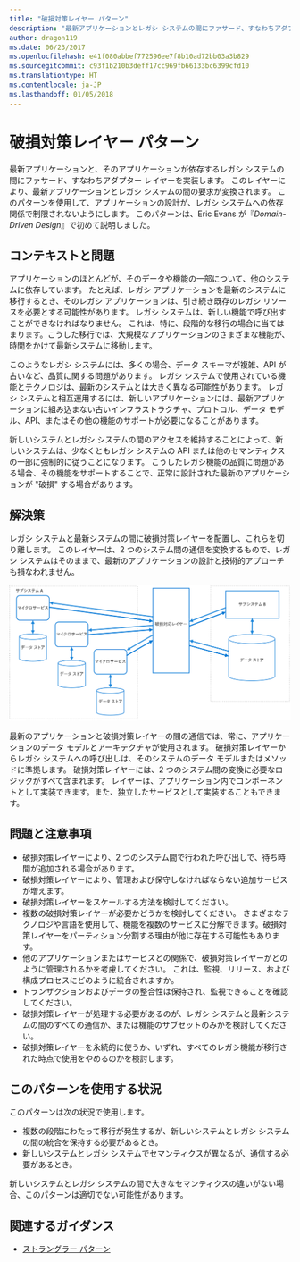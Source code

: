 ```yaml
---
title: "破損対策レイヤー パターン"
description: "最新アプリケーションとレガシ システムの間にファサード、すなわちアダプター レイヤーを実装します。"
author: dragon119
ms.date: 06/23/2017
ms.openlocfilehash: e41f080abbef772596ee7f8b10ad72bb03a3b829
ms.sourcegitcommit: c93f1b210b3deff17cc969fb66133bc6399cfd10
ms.translationtype: HT
ms.contentlocale: ja-JP
ms.lasthandoff: 01/05/2018
---
```

# <a name="anti-corruption-layer-pattern"></a>破損対策レイヤー パターン

最新アプリケーションと、そのアプリケーションが依存するレガシ システムの間にファサード、すなわちアダプター レイヤーを実装します。 このレイヤーにより、最新アプリケーションとレガシ システムの間の要求が変換されます。 このパターンを使用して、アプリケーションの設計が、レガシ システムへの依存関係で制限されないようにします。 このパターンは、Eric Evans が『*Domain-Driven Design*』で初めて説明しました。

## <a name="context-and-problem"></a>コンテキストと問題

アプリケーションのほとんどが、そのデータや機能の一部について、他のシステムに依存しています。 たとえば、レガシ アプリケーションを最新のシステムに移行するとき、そのレガシ アプリケーションは、引き続き既存のレガシ リソースを必要とする可能性があります。 レガシ システムは、新しい機能で呼び出すことができなければなりません。 これは、特に、段階的な移行の場合に当てはまります。こうした移行では、大規模なアプリケーションのさまざまな機能が、時間をかけて最新システムに移動します。

このようなレガシ システムには、多くの場合、データ スキーマが複雑、API が古いなど、品質に関する問題があります。 レガシ システムで使用されている機能とテクノロジは、最新のシステムとは大きく異なる可能性があります。 レガシ システムと相互運用するには、新しいアプリケーションには、最新アプリケーションに組み込まない古いインフラストラクチャ、プロトコル、データ モデル、API、またはその他の機能のサポートが必要になることがあります。

新しいシステムとレガシ システムの間のアクセスを維持することによって、新しいシステムは、少なくともレガシ システムの API または他のセマンティクスの一部に強制的に従うことになります。 こうしたレガシ機能の品質に問題がある場合、その機能をサポートすることで、正常に設計された最新のアプリケーションが "破損" する場合があります。 

## <a name="solution"></a>解決策

レガシ システムと最新システムの間に破損対策レイヤーを配置し、これらを切り離します。 このレイヤーは、2 つのシステム間の通信を変換するもので、レガシ システムはそのままで、最新のアプリケーションの設計と技術的アプローチも損なわれません。

![](./_images/anti-corruption-layer.png) 

最新のアプリケーションと破損対策レイヤーの間の通信では、常に、アプリケーションのデータ モデルとアーキテクチャが使用されます。 破損対策レイヤーからレガシ システムへの呼び出しは、そのシステムのデータ モデルまたはメソッドに準拠します。 破損対策レイヤーには、2 つのシステム間の変換に必要なロジックがすべて含まれます。 レイヤーは、アプリケーション内でコンポーネントとして実装できます。また、独立したサービスとして実装することもできます。

## <a name="issues-and-considerations"></a>問題と注意事項

- 破損対策レイヤーにより、2 つのシステム間で行われた呼び出しで、待ち時間が追加される場合があります。
- 破損対策レイヤーにより、管理および保守しなければならない追加サービスが増えます。
- 破損対策レイヤーをスケールする方法を検討してください。
- 複数の破損対策レイヤーが必要かどうかを検討してください。 さまざまなテクノロジや言語を使用して、機能を複数のサービスに分解できます。破損対策レイヤーをパーティション分割する理由が他に存在する可能性もあります。
- 他のアプリケーションまたはサービスとの関係で、破損対策レイヤーがどのように管理されるかを考慮してください。 これは、監視、リリース、および構成プロセスにどのように統合されますか。
- トランザクションおよびデータの整合性は保持され、監視できることを確認してください。
- 破損対策レイヤーが処理する必要があるのが、レガシ システムと最新システムの間のすべての通信か、または機能のサブセットのみかを検討してください。 
- 破損対策レイヤーを永続的に使うか、いずれ、すべてのレガシ機能が移行された時点で使用をやめるのかを検討します。

## <a name="when-to-use-this-pattern"></a>このパターンを使用する状況

このパターンは次の状況で使用します。

- 複数の段階にわたって移行が発生するが、新しいシステムとレガシ システムの間の統合を保持する必要があるとき。
- 新しいシステムとレガシ システムでセマンティクスが異なるが、通信する必要があるとき。

新しいシステムとレガシ システムの間で大きなセマンティクスの違いがない場合、このパターンは適切でない可能性があります。 

## <a name="related-guidance"></a>関連するガイダンス

- [ストラングラー パターン][strangler]

[strangler]: ./strangler.md
